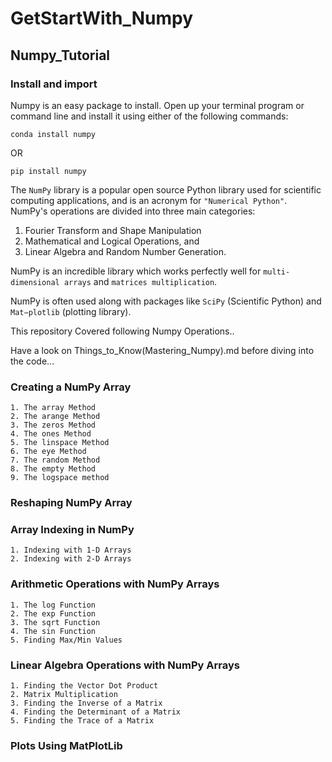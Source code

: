 # GetStartWith_Numpy
## Numpy_Tutorial

### Install and import
Numpy is an easy package to install. Open up your terminal program or command line and install it using either of the following commands:

    conda install numpy

OR

    pip install numpy

The `NumPy` library is a popular open source Python library used for scientific computing applications, and is an acronym for `"Numerical Python"`. NumPy's operations are divided into three main categories: 
1. Fourier Transform and Shape Manipulation
2. Mathematical and Logical Operations, and 
3. Linear Algebra and Random Number Generation.

NumPy is an incredible library which works perfectly well for `multi-dimensional arrays` and `matrices multiplication`.

NumPy is often used along with packages like `SciPy` (Scientific Python) and `Mat−plotlib` (plotting library).

This repository Covered following Numpy Operations..

Have a look on Things_to_Know(Mastering_Numpy).md before diving into the code... 
    
### Creating a NumPy Array
    1. The array Method
    2. The arange Method
    3. The zeros Method
    4. The ones Method
    5. The linspace Method
    6. The eye Method
    7. The random Method
    8. The empty Method
    9. The logspace method
### Reshaping NumPy Array 
### Array Indexing in NumPy
    1. Indexing with 1-D Arrays
    2. Indexing with 2-D Arrays
### Arithmetic Operations with NumPy Arrays
    1. The log Function
    2. The exp Function
    3. The sqrt Function
    4. The sin Function
    5. Finding Max/Min Values
### Linear Algebra Operations with NumPy Arrays
    1. Finding the Vector Dot Product
    2. Matrix Multiplication
    3. Finding the Inverse of a Matrix
    4. Finding the Determinant of a Matrix
    5. Finding the Trace of a Matrix
### Plots Using MatPlotLib      


